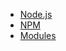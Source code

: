 * [Node.js](front-end/node.js/README.md)
* [NPM](front-end/node.js/npm.md)
* [Modules](front-end/node.js/nodejs-modules.md)
